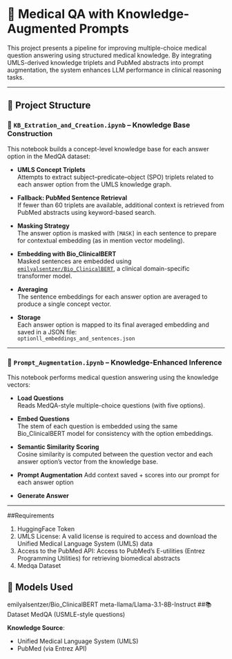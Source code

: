 # 🧠 Medical QA with Knowledge-Augmented Prompts

This project presents a pipeline for improving multiple-choice medical question answering using structured medical knowledge. By integrating UMLS-derived knowledge triplets and PubMed abstracts into prompt augmentation, the system enhances LLM performance in clinical reasoning tasks.

---

## 📁 Project Structure

### 📘 `KB_Extration_and_Creation.ipynb` – Knowledge Base Construction

This notebook builds a concept-level knowledge base for each answer option in the MedQA dataset:

- **UMLS Concept Triplets**  
  Attempts to extract subject–predicate–object (SPO) triplets related to each answer option from the UMLS knowledge graph.

- **Fallback: PubMed Sentence Retrieval**  
  If fewer than 60 triplets are available, additional context is retrieved from PubMed abstracts using keyword-based search.

- **Masking Strategy**  
  The answer option is masked with `[MASK]` in each sentence to prepare for contextual embedding (as in mention vector modeling).

- **Embedding with Bio_ClinicalBERT**  
  Masked sentences are embedded using [`emilyalsentzer/Bio_ClinicalBERT`](https://arxiv.org/abs/1904.03323), a clinical domain-specific transformer model.

- **Averaging**  
  The sentence embeddings for each answer option are averaged to produce a single concept vector.

- **Storage**  
  Each answer option is mapped to its final averaged embedding and saved in a JSON file:  
  `optionll_embeddings_and_sentences.json`

---

### 📘 `Prompt_Augmentation.ipynb` – Knowledge-Enhanced Inference

This notebook performs medical question answering using the knowledge vectors:

- **Load Questions**  
  Reads MedQA-style multiple-choice questions (with five options).

- **Embed Questions**  
  The stem of each question is embedded using the same Bio_ClinicalBERT model for consistency with the option embeddings.

- **Semantic Similarity Scoring**  
  Cosine similarity is computed between the question vector and each answer option’s vector from the knowledge base.

- **Prompt Augmentation**
  Add context saved + scores into our prompt for each answer option

- **Generate Answer**
---

##Requirements
  1. HuggingFace Token
  2. UMLS License: A valid license is required to access and download the Unified Medical Language System (UMLS) data
  3. Access to the PubMed API: Access to PubMed’s E-utilities (Entrez Programming Utilities) for retrieving biomedical abstracts
  4. Medqa Dataset

## 🧪 Models Used
  emilyalsentzer/Bio_ClinicalBERT
  meta-llama/Llama-3.1-8B-Instruct
##📚 Dataset
  MedQA (USMLE-style questions)
  
**Knowledge Source**:  
  - Unified Medical Language System (UMLS)  
  - PubMed (via Entrez API)
